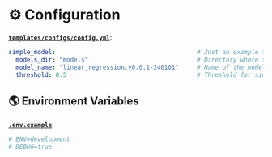 # ⚙️ Configuration

[**`templates/configs/config.yml`**](https://github.com/akiyomov/model.python-template/blob/main/templates/configs/config.yml):

```yaml
simple_model:                                       # Just an example to group the configs (Not necessary)
  models_dir: "models"                              # Directory where the models are saved
  model_name: "linear_regression.v0.0.1-240101"     # Name of the model as sub-directory
  threshold: 0.5                                    # Threshold for similarity check
```

## 🌎 Environment Variables

[**`.env.example`**](https://github.com/akiyomov/model.python-template/blob/main/.env.example):

```sh
# ENV=development
# DEBUG=true
```
